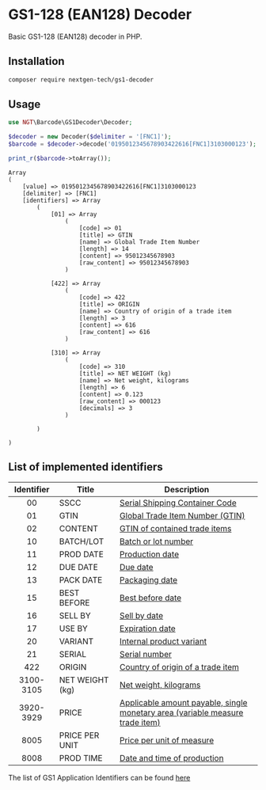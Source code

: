 # GS1-128 (EAN128) Decoder

Basic GS1-128 (EAN128) decoder in PHP.

## Installation

```sh
composer require nextgen-tech/gs1-decoder
```

## Usage

```php
use NGT\Barcode\GS1Decoder\Decoder;

$decoder = new Decoder($delimiter = '[FNC1]');
$barcode = $decoder->decode('0195012345678903422616[FNC1]3103000123');

print_r($barcode->toArray());
```

```
Array
(
    [value] => 0195012345678903422616[FNC1]3103000123
    [delimiter] => [FNC1]
    [identifiers] => Array
        (
            [01] => Array
                (
                    [code] => 01
                    [title] => GTIN
                    [name] => Global Trade Item Number
                    [length] => 14
                    [content] => 95012345678903
                    [raw_content] => 95012345678903
                )

            [422] => Array
                (
                    [code] => 422
                    [title] => ORIGIN
                    [name] => Country of origin of a trade item
                    [length] => 3
                    [content] => 616
                    [raw_content] => 616
                )

            [310] => Array
                (
                    [code] => 310
                    [title] => NET WEIGHT (kg)
                    [name] => Net weight, kilograms
                    [length] => 6
                    [content] => 0.123
                    [raw_content] => 000123
                    [decimals] => 3
                )

        )

)

```

## List of implemented identifiers

| Identifier|      Title      | Description                                                                   |
|:---------:|-----------------|-------------------------------------------------------------------------------|
|     00    |       SSCC      | [Serial Shipping Container Code](https://www.gs1.org/standards/barcodes/application-identifiers/00?lang=en)                                                |
|     01    |       GTIN      | [Global Trade Item Number (GTIN)](https://www.gs1.org/standards/barcodes/application-identifiers/01?lang=en)                                               |
|     02    |     CONTENT     | [GTIN of contained trade items](https://www.gs1.org/standards/barcodes/application-identifiers/02?lang=en)                                                 |
|     10    |    BATCH/LOT    | [Batch or lot number](https://www.gs1.org/standards/barcodes/application-identifiers/10?lang=en)                                                           |
|     11    |    PROD DATE    | [Production date](https://www.gs1.org/standards/barcodes/application-identifiers/11?lang=en)                                                               |
|     12    |     DUE DATE    | [Due date](https://www.gs1.org/standards/barcodes/application-identifiers/12?lang=en)                                                                      |
|     13    |    PACK DATE    | [Packaging date](https://www.gs1.org/standards/barcodes/application-identifiers/13?lang=en)                                                                |
|     15    |   BEST BEFORE   | [Best before date](https://www.gs1.org/standards/barcodes/application-identifiers/15?lang=en)                                                              |
|     16    |     SELL BY     | [Sell by date](https://www.gs1.org/standards/barcodes/application-identifiers/16?lang=en)                                                                  |
|     17    |      USE BY     | [Expiration date](https://www.gs1.org/standards/barcodes/application-identifiers/17?lang=en)                                                               |
|     20    |     VARIANT     | [Internal product variant](https://www.gs1.org/standards/barcodes/application-identifiers/20?lang=en)                                                      |
|     21    |      SERIAL     | [Serial number](https://www.gs1.org/standards/barcodes/application-identifiers/21?lang=en)                                                                 |
|    422    |      ORIGIN     | [Country of origin of a trade item](https://www.gs1.org/standards/barcodes/application-identifiers/422?lang=en)                                             |
| 3100-3105 | NET WEIGHT (kg) | [Net weight, kilograms](https://www.gs1.org/standards/barcodes/application-identifiers/3100?lang=en)                                                         |
| 3920-3929 |      PRICE      | [Applicable amount payable, single monetary area (variable measure trade item)](https://www.gs1.org/standards/barcodes/application-identifiers/3920?lang=en) |
|    8005   |  PRICE PER UNIT | [Price per unit of measure](https://www.gs1.org/standards/barcodes/application-identifiers/8005?lang=en)                                                     |
|    8008   |    PROD TIME    | [Date and time of production](https://www.gs1.org/standards/barcodes/application-identifiers/8008?lang=en)                                                   |

The list of GS1 Application Identifiers can be found [here](https://www.gs1.org/standards/barcodes/application-identifiers)

